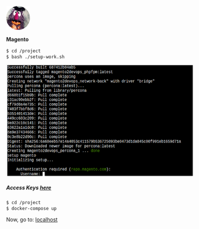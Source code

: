 <img src="./.files/mau-mau.png" width="64" height="64" title="Go Magento, lembre-se de limpar cache :D"/>

**Magento** 

```
$ cd /project
$ bash ./setup-work.sh
```
<img src="./.files/setup-magento.png" width="600" height="300" title="Magento Setup Authentication :D"/>

##### Access Keys [here](https://marketplace.magento.com/customer/accessKeys/)

```
$ cd /project
$ docker-compose up
```
Now, go to:
[localhost](http://localhost/)
